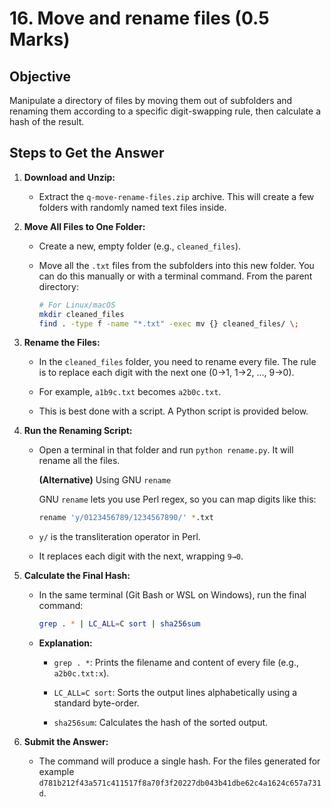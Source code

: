 # 16. Move and rename files (0.5 Marks)

Objective
---------

Manipulate a directory of files by moving them out of subfolders and renaming them according to a specific digit-swapping rule, then calculate a hash of the result.

Steps to Get the Answer
-----------------------

1. **Download and Unzip:**

    - Extract the `q-move-rename-files.zip` archive. This will create a few folders with randomly named text files inside.

2. **Move All Files to One Folder:**

    - Create a new, empty folder (e.g., `cleaned_files`).

    - Move all the `.txt` files from the subfolders into this new folder. You can do this manually or with a terminal command. From the parent directory:

        ```bash
        # For Linux/macOS
        mkdir cleaned_files
        find . -type f -name "*.txt" -exec mv {} cleaned_files/ \;

        ```

3. **Rename the Files:**

    - In the `cleaned_files` folder, you need to rename every file. The rule is to replace each digit with the next one (0→1, 1→2, ..., 9→0).

    - For example, `a1b9c.txt` becomes `a2b0c.txt`.

    - This is best done with a script. A Python script is provided below.

4. **Run the Renaming Script:**

    - Open a terminal in that folder and run `python rename.py`. It will rename all the files.

        **(Alternative)** Using GNU `rename`

        GNU `rename` lets you use Perl regex, so you can map digits like this:

        ```bash
        rename 'y/0123456789/1234567890/' *.txt
        ```

    - `y/` is the transliteration operator in Perl.

    - It replaces each digit with the next, wrapping `9→0`.

5. **Calculate the Final Hash:**

    - In the same terminal (Git Bash or WSL on Windows), run the final command:

        ```bash
        grep . * | LC_ALL=C sort | sha256sum
        ```

    - **Explanation:**

        - `grep . *`: Prints the filename and content of every file (e.g., `a2b0c.txt:x`).

        - `LC_ALL=C sort`: Sorts the output lines alphabetically using a standard byte-order.

        - `sha256sum`: Calculates the hash of the sorted output.

6. **Submit the Answer:**

    - The command will produce a single hash. For the files generated for example `d781b212f43a571c411517f8a70f3f20227db043b41dbe62c4a1624c657a731d`.
